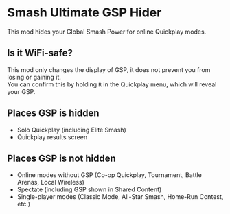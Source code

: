 # Smash Ultimate GSP Hider
This mod hides your Global Smash Power for online Quickplay modes.

## Is it WiFi-safe?
This mod only changes the display of GSP, it does not prevent you from losing or gaining it.  
You can confirm this by holding `R` in the Quickplay menu, which will reveal your GSP.

## Places GSP is hidden

* Solo Quickplay (including Elite Smash)
* Quickplay results screen

## Places GSP is not hidden

* Online modes without GSP (Co-op Quickplay, Tournament, Battle Arenas, Local Wireless)
* Spectate (including GSP shown in Shared Content)
* Single-player modes (Classic Mode, All-Star Smash, Home-Run Contest, etc.)
